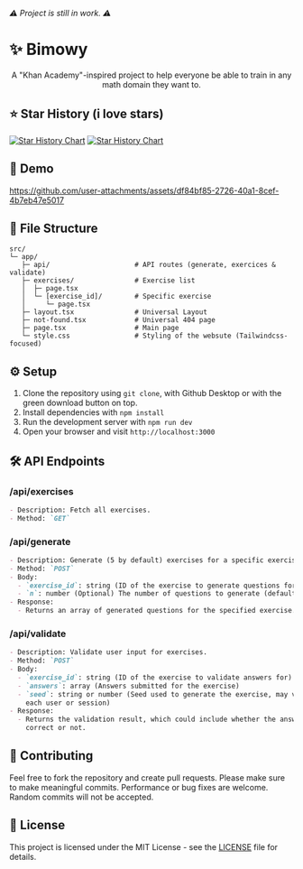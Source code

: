 _⚠️ Project is still in work. ⚠️_
   
# ✨ Bimowy
<p align="center">A "Khan Academy"-inspired project to help everyone be able to train in any math domain they want to.</p>

## ⭐ Star History (i love stars)

[![Star History Chart](https://api.star-history.com/svg?repos=bimoware/bimowy#gh-light-mode-only)](https://star-history.com/#bimoware/bimowy#gh-light-mode-only)
[![Star History Chart](https://api.star-history.com/svg?repos=bimoware/bimowy&theme=dark#gh-dark-mode-only)](https://star-history.com/#bimoware/bimowy#gh-dark-mode-only)

## 🎥 Demo

https://github.com/user-attachments/assets/df84bf85-2726-40a1-8cef-4b7eb47e5017

## 📁 File Structure

```plaintext
src/
└─ app/
   ├─ api/                     # API routes (generate, exercices & validate)
   ├─ exercises/               # Exercise list
   │  ├─ page.tsx              
   │  └─ [exercise_id]/        # Specific exercise
   │     └─ page.tsx           
   ├─ layout.tsx               # Universal Layout
   ├─ not-found.tsx            # Universal 404 page
   ├─ page.tsx                 # Main page
   └─ style.css                # Styling of the websute (Tailwindcss-focused)
```

## ⚙️ Setup

1. Clone the repository using `git clone`, with Github Desktop or with the green download button on top.
2. Install dependencies with `npm install`
3. Run the development server with `npm run dev`
4. Open your browser and visit `http://localhost:3000`

## 🛠️ API Endpoints

### /api/exercises

```md
- Description: Fetch all exercises.
- Method: `GET`
```

### /api/generate

```md
- Description: Generate (5 by default) exercises for a specific exercise.
- Method: `POST`
- Body:
  - `exercise_id`: string (ID of the exercise to generate questions for)
  - `n`: number (Optional) The number of questions to generate (default is 5)
- Response:
  - Returns an array of generated questions for the specified exercise.
```

### /api/validate

```md
- Description: Validate user input for exercises.
- Method: `POST`
- Body:
  - `exercise_id`: string (ID of the exercise to validate answers for)
  - `answers`: array (Answers submitted for the exercise)
  - `seed`: string or number (Seed used to generate the exercise, may vary for
    each user or session)
- Response:
  - Returns the validation result, which could include whether the answers are
    correct or not.
```

## 🤝 Contributing

Feel free to fork the repository and create pull requests. Please make sure to
make meaningful commits. Performance or bug fixes are welcome. Random commits
will not be accepted.

## 📄 License

This project is licensed under the MIT License - see the [LICENSE](LICENSE) file
for details.
